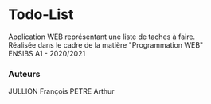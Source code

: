 # Todo-List

Application WEB représentant une liste de taches à faire.  
Réalisée dans le cadre de la matière "Programmation WEB"   
ENSIBS A1 - 2020/2021  

### Auteurs
JULLION François
PETRE Arthur
